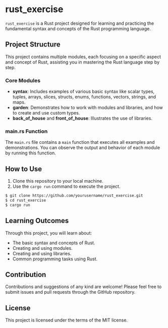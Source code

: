# rust_exercise

`rust_exercise` is a Rust project designed for learning and practicing the fundamental syntax and concepts of the Rust programming language.

## Project Structure

This project contains multiple modules, each focusing on a specific aspect and concept of Rust, assisting you in mastering the Rust language step by step.

### Core Modules

- **syntax**: Includes examples of various basic syntax like scalar types, tuples, arrays, slices, structs, enums, functions, vectors, strings, and maps.
- **garden**: Demonstrates how to work with modules and libraries, and how to create and use custom types.
- **back_of_house** and **front_of_house**: Illustrates the use of libraries.

### main.rs Function

The `main.rs` file contains a `main` function that executes all examples and demonstrations. You can observe the output and behavior of each module by running this function.

## How to Use

1. Clone this repository to your local machine.
2. Use the `cargo run` command to execute the project.

```sh
$ git clone https://github.com/yourusername/rust_exercise.git
$ cd rust_exercise
$ cargo run
```

## Learning Outcomes

Through this project, you will learn about:

- The basic syntax and concepts of Rust.
- Creating and using modules.
- Creating and using libraries.
- Common programming tasks using Rust.

## Contribution
Contributions and suggestions of any kind are welcome! Please feel free to submit issues and pull requests through the GitHub repository.

## License
This project is licensed under the terms of the MIT license.



